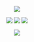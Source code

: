 <p align="center">
   <img src="https://readme-typing-svg.herokuapp.com?font=Silkscreen&pause=1000&color=F7B665&center=true&vCenter=true&width=435&lines=GONEMOONCOOL">
</p>
 <p align="center">
   <img src="https://img.shields.io/badge/python-3670A0?style=for-the-badge&logo=python&logoColor=ffdd54">
   <img src="https://img.shields.io/badge/django-%23092E20.svg?style=for-the-badge&logo=django&logoColor=white">
   <img src="https://img.shields.io/badge/DJANGO-REST-ff1709?style=for-the-badge&logo=django&logoColor=white&color=ff1709&labelColor=gray">
</p>
 <p align="center">
    <img src="https://www.codewars.com/users/gonemooncool/badges/small">
</p>

